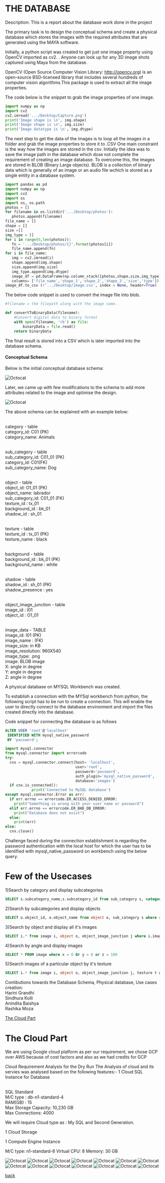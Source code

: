 
# THE DATABASE

Description: This is a report about the database work done in the project

The primary task is to design the conceptual schema and create a physical database which stores the images with the required attributes that are generated using the MAYA software.

Initially, a python script was created to get just one image property using OpenCV imported as cv2. . Anyone can look up for any 3D image shots captured using Maya from the database.

OpenCV (Open Source Computer Vision Library: http://opencv.org) is an open-source BSD-licensed library that includes several hundreds of computer vision algorithms.This package is used to extract all the image properties.

The code below is the snippet to grab the image properties of one image.

```python
import numpy as np 
import cv2
cv2.imread('.../Desktop/Capture.png')
print('Image shape is \n', img.shape)
print('Image shape is \n', img.size)
print('Image datatype is \n', img.dtype)
```

The next step to get the data of the images is to loop all the images in a folder and grab the image properties to store it to .CSV
One main constraint is the way how the images are stored in the csv. Initially the idea was to save the image path in the database which dose not complete the requirement of creating an image database. To overcome this, the images are stored in BLOB (Binary Large objects).
BLOB is a collection of binary data which is generally of an image or an audio file wchich is stored as a single entity in a database system. 

```python
import pandas as pd
import numpy as np
import cv2
import os
import os, os.path
photos = []
for filename in os.listdir('.../Desktop/photos'):
   photos.append(filename)
file_name = []
shape = []
size =[]
img_type = []
for i in range(0,len(photos)):
   fn = '.../Desktop/photos/{}'.format(photos[i])
   file_name.append(fn)
for i in file_name:
   img = cv2.imread(i)
   shape.append(img.shape)
   size.append(img.size)
   img_type.append(img.dtype)
   image_df = pd.DataFrame(np.column_stack([photos,shape,size,img_type]), 
   columns= ['file_name','shape_1','shape_2','shape_3','size','type'])
image_df.to_csv (r'.../Desktop/image.csv', index = None, header=True)

```
The below code snippet is used to convert the image file into blob.

``` python
#filename = the filepath along with the image name.

def convertToBinaryData(filename):
    #Convert digital data to binary format
    with open(filename, 'rb') as file:
        binaryData = file.read()
    return binaryData
```

The final result is stored into a CSV which is later imported into the database schema.

#### Conceptual Schema


Below is the initial conceptual database schema:


![Octocat](https://raw.githubusercontent.com/Sindhurakolli/DMDD_portfolio/harini/hiii.png)

Later, we came up with few modifications to the schema to add more attributes related to the image and optimise the design.

![Octocat](https://raw.githubusercontent.com/Sindhurakolli/DMDD_portfolio/master/Final_schema.png)


The above schema can be explained with an example below:


<br> category - table 
<br> category_id: C01 (PK) 
<br> category_name: Animals 


<br> sub_category - table
<br> sub_category_id: C01_01 (PK)
<br> category_id: C01(FK)
<br> sub_category_name: Dog


<br> object - table
<br> object_id: O1_01 (PK)
<br> object_name: labrador
<br> sub_category_id: C01_01 (FK)
<br> texture_id : tx_01
<br> background_id : bk_01
<br> shadow_id : sh_01


<br> texture - table
<br> texture_id : tx_01 (PK)
<br> texture_name : black


<br> background - table
<br> background_id : bk_01 (PK)
<br> background_name : white


<br> shadow - table
<br> shadow_id : sh_01 (PK)
<br> shadow_presence : yes


<br> object_image_junction - table
<br> image_id : I01
<br> object_id : O1_01


<br> image_data - TABLE
<br> image_id: I01 (PK)
<br> image_name : (FK)
<br> image_size: in KB
<br> image_resolution: 960X540
<br> image_type: .png
<br> image: BLOB image
<br> X: angle in degree
<br> Y: angle in degree
<br> Z: angle in degree


A physical database on MYSQL Workbench was created.

To establish a connection with the MYSql workbench from python, the following script has to be run to create a connection. This will enable the user to directly connect to the database environment and import the files created directly into the database. 

Code snippet for connecting the database is as follows

```sql
ALTER USER 'root'@'localhost'
 IDENTIFIED WITH mysql_native_password
 BY 'password';
```

```python
import mysql.connector
from mysql.connector import errorcode
try:
  cnx = mysql.connector.connect(host= 'localhost',
                                user='root',
                                password='password',
                                auth_plugin='mysql_native_password',
                                database='images')
  if cnx.is_connected():
            print('Connected to MySQL database')
except mysql.connector.Error as err:
  if err.errno == errorcode.ER_ACCESS_DENIED_ERROR:
    print("Something is wrong with your user name or password")
  elif err.errno == errorcode.ER_BAD_DB_ERROR:
    print("Database does not exist")
  else:
    print(err)
else:
  cnx.close()

```
Challenge faced during the connection establishment is regarding the password authentication with the local host for which the user has to be identified with mysql_native_password on workbench using the below query.

# Few of the Usecases

1)Search by category and display subcategories 
```sql
SELECT s.subcategory_name,s.subcategory_id from sub_category s, category c where s.category_id = c.category_id and c.category_name like 'car'
```

2)Search by subcategories and display objects 
```sql
SELECT o.object_id, o.object_name from object o, sub_category s where s.subcategory_id = o.subcategory_id and s.subcategory_name like 'audi'
```

3)Search by object and display all it's images 
```sql
SELECT i.* from image i, object o, object_image_junction j where i.image_id = j.image_id and o.object_id = j.object_id and o.object_name like 'AudiA4'
```

4)Search by angle and display images 
```sql
SELECT * FROM image where x = 0 Or y = 0 or z = 100
```

5)Search images of a particular object by it's texture
```sql
SELECT i.* from image i, object o, object_image_junction j, texture t where i.image_id = j.image_id and o.object_id = j.object_id and t.texture_id = o.texture_id and t.texture_name like 'white' and o.object_name like 'AudiA4'
```



Contibutions towards the Database Schema, Physical database, Use cases creation:
<br> Harini Grandhi
<br> Sindhura Kolli
<br> Anindita Baishya
<br> Rashika Moza



[The Cloud Part](./)

# The Cloud Part

We are using Google cloud platform as per our requirement, we chose GCP over AWS because of cost factors and also as we had credits for GCP

Cloud  Requirement Analysis for the Dry Run
The Analysis of cloud and its servies was analysed based on the following features:- 
1 Cloud SQL Instance for Database
 
<br> SQL Standard 
<br> M/C type : db-n1-standard-4
<br> RAM(GB) : 15
<br> Max Storage Capacity: 10,230 GB
<br> Max Connections: 4000
 
We will require Cloud type as : My SQL and Second Generation.
 
1 Cloud Storage
 
1 Compute Engine Instance
 
M/C type: n1-standard-8
Virtual CPU: 8
Memory: 30 GB

![Octocat](https://raw.githubusercontent.com/Preethamalladu/DMDD-Presentation/master/image1.png)
![Octocat](https://raw.githubusercontent.com/Preethamalladu/DMDD-Presentation/master/image2.png)
![Octocat](https://raw.githubusercontent.com/Preethamalladu/DMDD-Presentation/master/image3.png)
![Octocat](https://raw.githubusercontent.com/Preethamalladu/DMDD-Presentation/master/image4.png)
![Octocat](https://raw.githubusercontent.com/Preethamalladu/DMDD-Presentation/master/image5.png)
![Octocat](https://raw.githubusercontent.com/Preethamalladu/DMDD-Presentation/master/image6.png)
![Octocat](https://raw.githubusercontent.com/Preethamalladu/DMDD-Presentation/master/image7.png)
![Octocat](https://raw.githubusercontent.com/Preethamalladu/DMDD-Presentation/master/image8.png)
![Octocat](https://raw.githubusercontent.com/Preethamalladu/DMDD-Presentation/master/image9.png)
![Octocat](https://raw.githubusercontent.com/Preethamalladu/DMDD-Presentation/master/image10.png)
![Octocat](https://raw.githubusercontent.com/Preethamalladu/DMDD-Presentation/master/image11.png)
![Octocat](https://raw.githubusercontent.com/Preethamalladu/DMDD-Presentation/master/image12.png)
![Octocat](https://raw.githubusercontent.com/Preethamalladu/DMDD-Presentation/master/image13.png)
![Octocat](https://raw.githubusercontent.com/Preethamalladu/DMDD-Presentation/master/image14.png)



[back](./)
